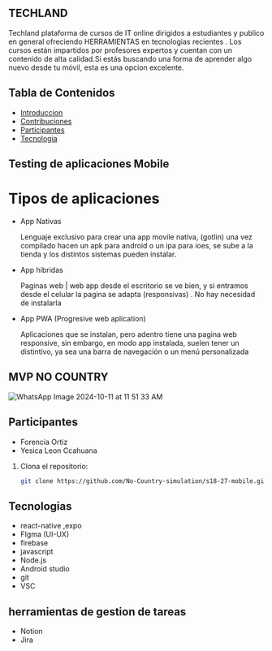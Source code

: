 ## TECHLAND


Techland plataforma de cursos de IT online dirigidos a estudiantes y publico en general ofreciendo  HERRAMIENTAS   en tecnologias recientes  . Los cursos están impartidos por profesores expertos y cuentan con un contenido de alta calidad.Si estás buscando una forma de aprender algo nuevo desde tu móvil, esta es una opcion excelente.

## Tabla de Contenidos


- [Introduccion](#Introduccion)
- [Contribuciones](#contribuciones)
- [Participantes](#Participantes)
- [Tecnologia](#Tecnologias)


## Testing de aplicaciones Mobile

# Tipos de aplicaciones

- App Nativas
    
    Lenguaje exclusivo para crear una app movile nativa, (gotlin) una vez compilado hacen un apk para android o un ipa para ioes, se sube a la tienda y los distintos sistemas pueden instalar. 
    
- App hibridas
    
    Paginas web | web app desde el escritorio se ve bien, y si entramos desde el celular la pagina se adapta (responsivas) . No hay necesidad de instalarla 
    
- App PWA (Progresive web aplication)
    
    Aplicaciones que se instalan, pero adentro tiene una pagina web responsive, sin embargo, en modo app instalada, suelen tener un distintivo, ya sea una barra de navegación o un menú personalizada

## MVP NO COUNTRY


![WhatsApp Image 2024-10-11 at 11 51 33 AM](https://github.com/user-attachments/assets/4d0f5074-970a-4298-9bed-d2ee2042d94b)





## Participantes

- Forencia Ortiz
- Yesica Leon Ccahuana 

1. Clona el repositorio:
   ```bash
   git clone https://github.com/No-Country-simulation/s18-27-mobile.git
   
## Tecnologias 

 - react-native ,expo
 - FIgma (UI-UX)
 - firebase
 - javascript
 - Node.js
 - Android studio
 - git
 - VSC
## herramientas de gestion de tareas
- Notion
- Jira
  
   
